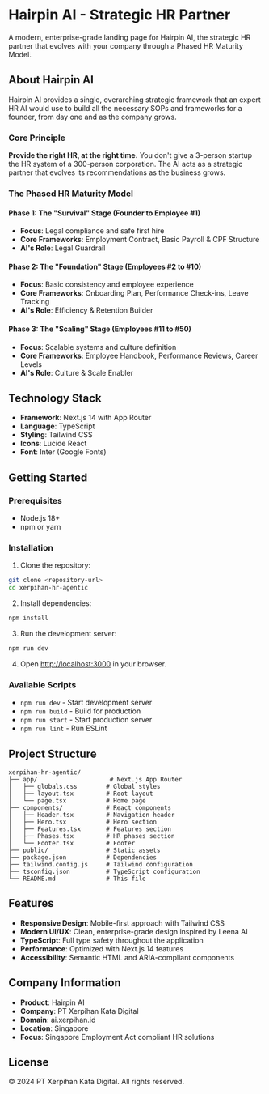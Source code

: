 # Hairpin AI - Strategic HR Partner

A modern, enterprise-grade landing page for Hairpin AI, the strategic HR partner that evolves with your company through a Phased HR Maturity Model.

## About Hairpin AI

Hairpin AI provides a single, overarching strategic framework that an expert HR AI would use to build all the necessary SOPs and frameworks for a founder, from day one and as the company grows.

### Core Principle
**Provide the right HR, at the right time.** You don't give a 3-person startup the HR system of a 300-person corporation. The AI acts as a strategic partner that evolves its recommendations as the business grows.

### The Phased HR Maturity Model

#### Phase 1: The "Survival" Stage (Founder to Employee #1)
- **Focus**: Legal compliance and safe first hire
- **Core Frameworks**: Employment Contract, Basic Payroll & CPF Structure
- **AI's Role**: Legal Guardrail

#### Phase 2: The "Foundation" Stage (Employees #2 to #10)
- **Focus**: Basic consistency and employee experience
- **Core Frameworks**: Onboarding Plan, Performance Check-ins, Leave Tracking
- **AI's Role**: Efficiency & Retention Builder

#### Phase 3: The "Scaling" Stage (Employees #11 to #50)
- **Focus**: Scalable systems and culture definition
- **Core Frameworks**: Employee Handbook, Performance Reviews, Career Levels
- **AI's Role**: Culture & Scale Enabler

## Technology Stack

- **Framework**: Next.js 14 with App Router
- **Language**: TypeScript
- **Styling**: Tailwind CSS
- **Icons**: Lucide React
- **Font**: Inter (Google Fonts)

## Getting Started

### Prerequisites

- Node.js 18+ 
- npm or yarn

### Installation

1. Clone the repository:
```bash
git clone <repository-url>
cd xerpihan-hr-agentic
```

2. Install dependencies:
```bash
npm install
```

3. Run the development server:
```bash
npm run dev
```

4. Open [http://localhost:3000](http://localhost:3000) in your browser.

### Available Scripts

- `npm run dev` - Start development server
- `npm run build` - Build for production
- `npm run start` - Start production server
- `npm run lint` - Run ESLint

## Project Structure

```
xerpihan-hr-agentic/
├── app/                    # Next.js App Router
│   ├── globals.css        # Global styles
│   ├── layout.tsx         # Root layout
│   └── page.tsx           # Home page
├── components/            # React components
│   ├── Header.tsx         # Navigation header
│   ├── Hero.tsx           # Hero section
│   ├── Features.tsx       # Features section
│   ├── Phases.tsx         # HR phases section
│   └── Footer.tsx         # Footer
├── public/                # Static assets
├── package.json           # Dependencies
├── tailwind.config.js     # Tailwind configuration
├── tsconfig.json          # TypeScript configuration
└── README.md              # This file
```

## Features

- **Responsive Design**: Mobile-first approach with Tailwind CSS
- **Modern UI/UX**: Clean, enterprise-grade design inspired by Leena AI
- **TypeScript**: Full type safety throughout the application
- **Performance**: Optimized with Next.js 14 features
- **Accessibility**: Semantic HTML and ARIA-compliant components

## Company Information

- **Product**: Hairpin AI
- **Company**: PT Xerpihan Kata Digital
- **Domain**: ai.xerpihan.id
- **Location**: Singapore
- **Focus**: Singapore Employment Act compliant HR solutions

## License

© 2024 PT Xerpihan Kata Digital. All rights reserved. 